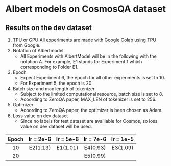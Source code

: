# Albert models on CosmosQA dataset

## Results on the dev dataset 
1. TPU or GPU
    All experiments are made with Google Colab using TPU from Google.
2. Notation of Albertmodel
    - All Experiments with AlbertModel will be in the following with the notation A. For example, E1 stands for Experiment 1 which corresponding to Folder E1.
4. Epoch
    - Expect Experiment 6, the epoch for all other experiments is set to 10. 
    - For Experiment 5, the epoch is 20.
5. Batch size and max length of tokenizer
    - Subject to the limited computational resource, batch size is set to 8.
    - Acoording to ZeroQA paper, MAX_LEN of tokenizer is set to 256.
5. Optimizer
    - Acoording to ZeroQA paper, the optimizer is been chosen as Adam.
5. Loss value on dev dataset
    - Since no labels for test dataset are availiable for Cosmos, so loss value on dev dataset will be used.

| Epoch | lr = 2e-6 | lr = 5e-6 | lr = 7e-6 | lr = 1e-5 |  
| :---: | :----: | :---: | :---: | :---: |
| 10    | E2(1.13)| E1(1.01)|E4(0.93)|E3(1.09)|
| 20    ||| E5(0.99)||



